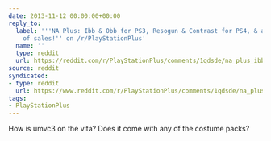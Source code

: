 ```yaml
---
date: 2013-11-12 00:00:00+00:00
reply_to:
  label: '''NA Plus: Ibb & Obb for PS3, Resogun & Contrast for PS4, & a whole bunch
    of sales!'' on /r/PlayStationPlus'
  name: ''
  type: reddit
  url: https://reddit.com/r/PlayStationPlus/comments/1qdsde/na_plus_ibb_obb_for_ps3_resogun_contrast_for_ps4/
source: reddit
syndicated:
- type: reddit
  url: https://www.reddit.com/r/PlayStationPlus/comments/1qdsde/na_plus_ibb_obb_for_ps3_resogun_contrast_for_ps4/cdcglq0/
tags:
- PlayStationPlus
---
```


How is umvc3 on the vita? Does it come with any of the costume packs?